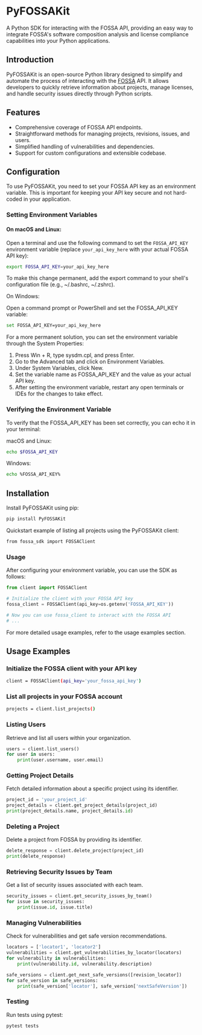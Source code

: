 # PyFOSSAKit

A Python SDK for interacting with the FOSSA API, providing an easy way to integrate FOSSA's software composition analysis and license compliance capabilities into your Python applications.

## Introduction

PyFOSSAKit is an open-source Python library designed to simplify and automate the process of interacting with the [FOSSA](https://fossa.com/) API. It allows developers to quickly retrieve information about projects, manage licenses, and handle security issues directly through Python scripts.

## Features

- Comprehensive coverage of FOSSA API endpoints.
- Straightforward methods for managing projects, revisions, issues, and users.
- Simplified handling of vulnerabilities and dependencies.
- Support for custom configurations and extensible codebase.

## Configuration

To use PyFOSSAKit, you need to set your FOSSA API key as an environment variable. This is important for keeping your API key secure and not hard-coded in your application.

### Setting Environment Variables

#### On macOS and Linux:

Open a terminal and use the following command to set the `FOSSA_API_KEY` environment variable (replace `your_api_key_here` with your actual FOSSA API key):

```bash
export FOSSA_API_KEY=your_api_key_here
```

To make this change permanent, add the export command to your shell's configuration file (e.g., ~/.bashrc, ~/.zshrc).

On Windows:

Open a command prompt or PowerShell and set the FOSSA_API_KEY variable:

```bash
set FOSSA_API_KEY=your_api_key_here
```


For a more permanent solution, you can set the environment variable through the System Properties:

1) Press Win + R, type sysdm.cpl, and press Enter.
2) Go to the Advanced tab and click on Environment Variables.
3) Under System Variables, click New.
4) Set the variable name as FOSSA_API_KEY and the value as your actual API key.
5) After setting the environment variable, restart any open terminals or IDEs for the changes to take effect.

### Verifying the Environment Variable
To verify that the FOSSA_API_KEY has been set correctly, you can echo it in your terminal:

macOS and Linux:

```bash
echo $FOSSA_API_KEY
```

Windows:

```bash
echo %FOSSA_API_KEY%
```

## Installation

Install PyFOSSAKit using pip:

```bash
pip install PyFOSSAKit
```

Quickstart example of listing all projects using the PyFOSSAKit client:

```bash
from fossa_sdk import FOSSAClient
```

### Usage
After configuring your environment variable, you can use the SDK as follows:

```python
from client import FOSSAClient

# Initialize the client with your FOSSA API key
fossa_client = FOSSAClient(api_key=os.getenv('FOSSA_API_KEY'))

# Now you can use fossa_client to interact with the FOSSA API
# ...
```

For more detailed usage examples, refer to the usage examples section.


## Usage Examples

### Initialize the FOSSA client with your API key

```bash
client = FOSSAClient(api_key='your_fossa_api_key')
```

### List all projects in your FOSSA account

```bash
projects = client.list_projects()
```

### Listing Users

Retrieve and list all users within your organization.

```python
users = client.list_users()
for user in users:
    print(user.username, user.email)
```

### Getting Project Details

Fetch detailed information about a specific project using its identifier.

```python
project_id = 'your_project_id'
project_details = client.get_project_details(project_id)
print(project_details.name, project_details.id)
```


### Deleting a Project

Delete a project from FOSSA by providing its identifier.

```python
delete_response = client.delete_project(project_id)
print(delete_response)
```

### Retrieving Security Issues by Team

Get a list of security issues associated with each team.

```python
security_issues = client.get_security_issues_by_team()
for issue in security_issues:
    print(issue.id, issue.title)
```

### Managing Vulnerabilities

Check for vulnerabilities and get safe version recommendations.

```python
locators = ['locator1', 'locator2']
vulnerabilities = client.get_vulnerabilities_by_locator(locators)
for vulnerability in vulnerabilities:
    print(vulnerability.id, vulnerability.description)

safe_versions = client.get_next_safe_versions([revision_locator])
for safe_version in safe_versions:
    print(safe_version['locator'], safe_version['nextSafeVersion'])
```

### Testing

Run tests using pytest:

```bash
pytest tests
```